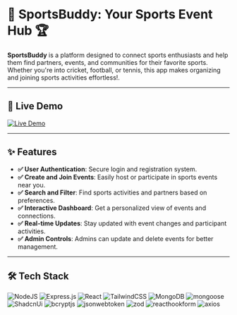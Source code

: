 # 🏀 SportsBuddy: Your Sports Event Hub 🏆


**SportsBuddy** is a platform designed to connect sports enthusiasts and help them find partners, events, and communities for their favorite sports. Whether you're into cricket, football, or tennis, this app makes organizing and joining sports activities effortless!.

---

## 🚀 **Live Demo**
[![Live Demo](https://img.shields.io/badge/Live_Demo-Open-red?style=for-the-badge&logo=vercel)]([https://example.com/sportsbuddy](https://sports-buddy-nine.vercel.app/))  

---

## ✨ **Features**

- **✅ User Authentication**: Secure login and registration system.
- **✅ Create and Join Events**: Easily host or participate in sports events near you.
- **✅ Search and Filter**: Find sports activities and partners based on preferences.
- **✅ Interactive Dashboard**: Get a personalized view of events and connections.
- **✅ Real-time Updates**: Stay updated with event changes and participant activities.
- **✅ Admin Controls**: Admins can update and delete events for better management.

---

## 🛠️ **Tech Stack**

![NodeJS](https://img.shields.io/badge/-NodeJS-000?style=for-the-badge&logo=node.js&logoColor=pink)
![Express.js](https://img.shields.io/badge/-ExpressJS-000?style=for-the-badge&logo=express)
![React](https://img.shields.io/badge/-ReactJS-000?style=for-the-badge&logo=react)
![TailwindCSS](https://img.shields.io/badge/-TailwindCSS-000?style=for-the-badge&logo=tailwind-css)
![MongoDB](https://img.shields.io/badge/-MongoDB-000?style=for-the-badge&logo=mongodb)
![mongoose](https://img.shields.io/badge/-mongoose-000?style=for-the-badge&logo=mongoose)
![ShadcnUi](https://img.shields.io/badge/-ShadcnUi-000?style=for-the-badge&logo=shadcnui)
![bcryptjs](https://img.shields.io/badge/-bcryptjs-000?style=for-the-badge&logo=bcryptjs)
![jsonwebtoken](https://img.shields.io/badge/-jsonwebtoken-000?style=for-the-badge&logo=jsonwebtoken)
![zod](https://img.shields.io/badge/-zod-000?style=for-the-badge&logo=zod)
![reacthookform](https://img.shields.io/badge/-reacthookform-000?style=for-the-badge&logo=reacthookform)
![axios](https://img.shields.io/badge/-axios-000?style=for-the-badge&logo=axios)